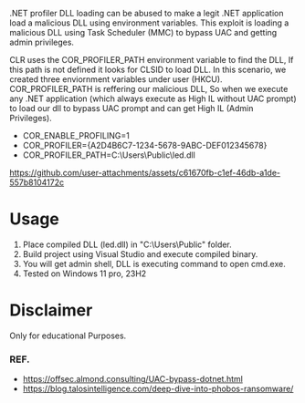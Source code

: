 .NET profiler DLL loading can be abused to make a legit .NET application load a malicious DLL using environment variables. This exploit is loading a malicious DLL using Task Scheduler (MMC) to bypass UAC and getting admin privileges.

CLR uses the COR_PROFILER_PATH environment variable to find the DLL, If this path is not defined it looks for CLSID to load DLL. In this scenario, we created three enviornment variables under user (HKCU). COR_PROFILER_PATH is reffering our malicious DLL, So when we execute any .NET application (which always execute as High IL without UAC prompt) to load our dll to bypass UAC prompt and can get High IL (Admin Privileges).
* COR_ENABLE_PROFILING=1
* COR_PROFILER={A2D4B6C7-1234-5678-9ABC-DEF012345678}
* COR_PROFILER_PATH=C:\Users\Public\led.dll



https://github.com/user-attachments/assets/c61670fb-c1ef-46db-a1de-557b8104172c



# Usage 
1) Place compiled DLL (led.dll) in "C:\Users\Public" folder.
2) Build project using Visual Studio and execute compiled binary.
3) You will get admin shell, DLL is executing command to open cmd.exe.
4) Tested on Windows 11 pro, 23H2

# Disclaimer
Only for educational Purposes.

### REF.
* https://offsec.almond.consulting/UAC-bypass-dotnet.html
* https://blog.talosintelligence.com/deep-dive-into-phobos-ransomware/
